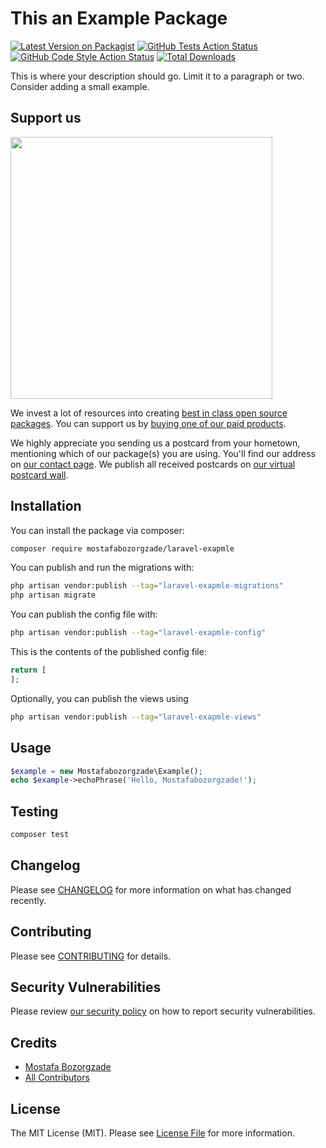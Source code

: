 # This an Example Package

[![Latest Version on Packagist](https://img.shields.io/packagist/v/mostafabozorgzade/laravel-exapmle.svg?style=flat-square)](https://packagist.org/packages/mostafabozorgzade/laravel-exapmle)
[![GitHub Tests Action Status](https://img.shields.io/github/actions/workflow/status/mostafabozorgzade/laravel-exapmle/run-tests.yml?branch=main&label=tests&style=flat-square)](https://github.com/mostafabozorgzade/laravel-exapmle/actions?query=workflow%3Arun-tests+branch%3Amain)
[![GitHub Code Style Action Status](https://img.shields.io/github/actions/workflow/status/mostafabozorgzade/laravel-exapmle/fix-php-code-style-issues.yml?branch=main&label=code%20style&style=flat-square)](https://github.com/mostafabozorgzade/laravel-exapmle/actions?query=workflow%3A"Fix+PHP+code+style+issues"+branch%3Amain)
[![Total Downloads](https://img.shields.io/packagist/dt/mostafabozorgzade/laravel-exapmle.svg?style=flat-square)](https://packagist.org/packages/mostafabozorgzade/laravel-exapmle)

This is where your description should go. Limit it to a paragraph or two. Consider adding a small example.

## Support us

[<img src="https://github-ads.s3.eu-central-1.amazonaws.com/laravel-exapmle.jpg?t=1" width="419px" />](https://spatie.be/github-ad-click/laravel-exapmle)

We invest a lot of resources into creating [best in class open source packages](https://spatie.be/open-source). You can support us by [buying one of our paid products](https://spatie.be/open-source/support-us).

We highly appreciate you sending us a postcard from your hometown, mentioning which of our package(s) you are using. You'll find our address on [our contact page](https://spatie.be/about-us). We publish all received postcards on [our virtual postcard wall](https://spatie.be/open-source/postcards).

## Installation

You can install the package via composer:

```bash
composer require mostafabozorgzade/laravel-exapmle
```

You can publish and run the migrations with:

```bash
php artisan vendor:publish --tag="laravel-exapmle-migrations"
php artisan migrate
```

You can publish the config file with:

```bash
php artisan vendor:publish --tag="laravel-exapmle-config"
```

This is the contents of the published config file:

```php
return [
];
```

Optionally, you can publish the views using

```bash
php artisan vendor:publish --tag="laravel-exapmle-views"
```

## Usage

```php
$example = new Mostafabozorgzade\Example();
echo $example->echoPhrase('Hello, Mostafabozorgzade!');
```

## Testing

```bash
composer test
```

## Changelog

Please see [CHANGELOG](CHANGELOG.md) for more information on what has changed recently.

## Contributing

Please see [CONTRIBUTING](CONTRIBUTING.md) for details.

## Security Vulnerabilities

Please review [our security policy](../../security/policy) on how to report security vulnerabilities.

## Credits

- [Mostafa Bozorgzade](https://github.com/mostafabozorgzade)
- [All Contributors](../../contributors)

## License

The MIT License (MIT). Please see [License File](LICENSE.md) for more information.
